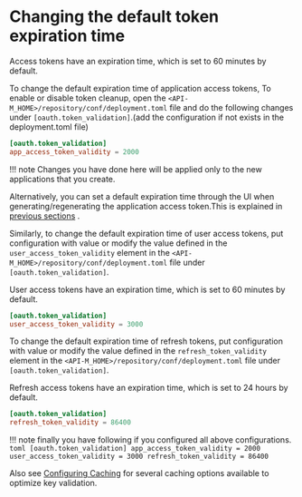 # Changing the default token expiration time

Access tokens have an expiration time, which is set to 60 minutes by default.

To change the default expiration time of application access tokens,
To enable or disable token cleanup, open the `<API-M_HOME>/repository/conf/deployment.toml` file and do the following changes under `[oauth.token_validation]`.(add the configuration if not exists in the deployment.toml file)

``` toml
[oauth.token_validation]
app_access_token_validity = 2000
```

!!! note
    Changes you have done here will be applied only to the new applications that you create.

Alternatively, you can set a default expiration time through the UI when generating/regenerating the application access token.This is explained in [previous sections](application-access-tokens.md) .

Similarly, to change the default expiration time of user access tokens, put configuration with value or modify the value defined in the `user_access_token_validity` element in the `<API-M_HOME>/repository/conf/deployment.toml` file under `[oauth.token_validation]`.

User access tokens have an expiration time, which is set to 60 minutes by default.

``` toml
[oauth.token_validation]
user_access_token_validity = 3000
```

To  change the default expiration time of refresh tokens, put configuration with value or modify the value defined in the `refresh_token_validity` element in the `<API-M_HOME>/repository/conf/deployment.toml` file under `[oauth.token_validation]`.

Refresh access tokens have an expiration time, which is set to 24 hours by default.

``` toml
[oauth.token_validation]
refresh_token_validity = 86400
```

!!! note
    finally you have following if you configured all above configurations.
    ``` toml
        [oauth.token_validation]
        app_access_token_validity = 2000
        user_access_token_validity = 3000
        refresh_token_validity = 86400
    ```

Also see [Configuring Caching](../../../../../Administer/ProductConfigurations/configuring-caching.md) for several caching options available to optimize key validation.
